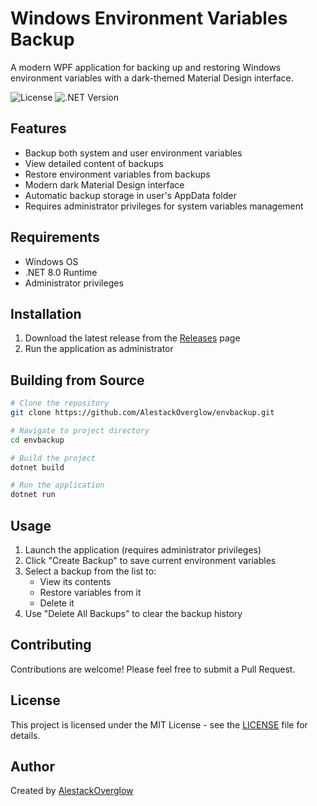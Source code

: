 # Windows Environment Variables Backup

A modern WPF application for backing up and restoring Windows environment variables with a dark-themed Material Design interface.

![License](https://img.shields.io/github/license/AlestackOverglow/envbackup)
![.NET Version](https://img.shields.io/badge/.NET-8.0-purple)

## Features

- Backup both system and user environment variables
- View detailed content of backups
- Restore environment variables from backups
- Modern dark Material Design interface
- Automatic backup storage in user's AppData folder
- Requires administrator privileges for system variables management

## Requirements

- Windows OS
- .NET 8.0 Runtime
- Administrator privileges

## Installation

1. Download the latest release from the [Releases](../../releases) page
2. Run the application as administrator

## Building from Source

```bash
# Clone the repository
git clone https://github.com/AlestackOverglow/envbackup.git

# Navigate to project directory
cd envbackup

# Build the project
dotnet build

# Run the application
dotnet run
```

## Usage

1. Launch the application (requires administrator privileges)
2. Click "Create Backup" to save current environment variables
3. Select a backup from the list to:
   - View its contents
   - Restore variables from it
   - Delete it
4. Use "Delete All Backups" to clear the backup history

## Contributing

Contributions are welcome! Please feel free to submit a Pull Request.

## License

This project is licensed under the MIT License - see the [LICENSE](LICENSE) file for details.

## Author

Created by [AlestackOverglow](https://alestackoverglow.github.io/) 
